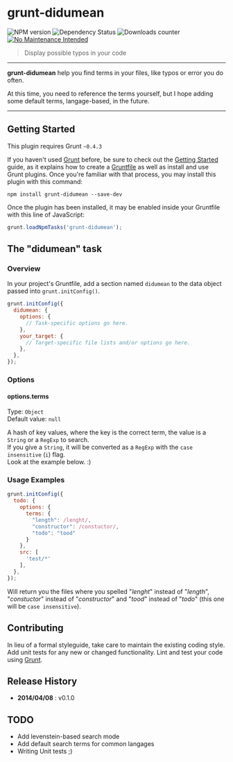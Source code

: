 # grunt-didumean

![NPM version](http://img.shields.io/npm/v/grunt-didumean.svg) ![Dependency Status](https://david-dm.org/leny/grunt-didumean.svg) ![Downloads counter](http://img.shields.io/npm/dm/grunt-didumean.svg) [![No Maintenance Intended](http://unmaintained.tech/badge.svg)](http://unmaintained.tech/)

> Display possible typos in your code

* * *

**grunt-didumean** help you find terms in your files, like typos or error you do often.

At this time, you need to reference the terms yourself, but I hope adding some default terms, langage-based, in the future.

* * *

## Getting Started
This plugin requires Grunt `~0.4.3`

If you haven't used [Grunt](http://gruntjs.com/) before, be sure to check out the [Getting Started](http://gruntjs.com/getting-started) guide, as it explains how to create a [Gruntfile](http://gruntjs.com/sample-gruntfile) as well as install and use Grunt plugins. Once you're familiar with that process, you may install this plugin with this command:

```shell
npm install grunt-didumean --save-dev
```

Once the plugin has been installed, it may be enabled inside your Gruntfile with this line of JavaScript:

```js
grunt.loadNpmTasks('grunt-didumean');
```

## The "didumean" task

### Overview
In your project's Gruntfile, add a section named `didumean` to the data object passed into `grunt.initConfig()`.

```js
grunt.initConfig({
  didumean: {
    options: {
      // Task-specific options go here.
    },
    your_target: {
      // Target-specific file lists and/or options go here.
    },
  },
});
```

### Options

#### options.terms
Type: `Object`  
Default value: `null`

A hash of key values, where the key is the correct term, the value is a `String` or a `RegExp` to search.  
If you give a `String`, it will be converted as a `RegExp` with the `case insensitive` (`i`) flag.  
Look at the example below. :)

### Usage Examples

```js
grunt.initConfig({
  todo: {
    options: {
      terms: {
        "length": /lenght/,
        "constructor": /constuctor/,
        "todo": "tood"
      }
    },
    src: [
      'test/*'
    ],
  },
});
```

Will return you the files where you spelled "*lenght*" instead of "*length*", "*constuctor*" instead of "*constructor*" and "*tood*" instead of "*todo*" (this one will be `case insensitive`).

## Contributing
In lieu of a formal styleguide, take care to maintain the existing coding style. Add unit tests for any new or changed functionality. Lint and test your code using [Grunt](http://gruntjs.com/).

## Release History

* **2014/04/08** : v0.1.0

## TODO

* Add levenstein-based search mode
* Add default search terms for common langages
* Writing Unit tests ;)
